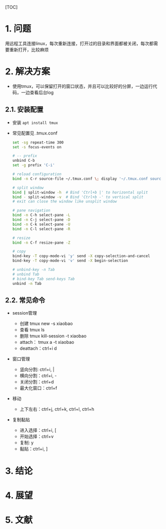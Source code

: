 [TOC]

# 1. 问题

用远程工具连接linux，每次重新连接，打开过的目录和界面都被关闭，每次都需要重新打开，比较麻烦
  
# 2. 解决方案

* 使用tmux，可以保留打开的窗口状态，并且可以比较好的分屏，一边运行代码，一边查看后台log

## 2.1. 安装配置

* 安装 `apt install tmux`

* 常见配置见 .tmux.conf

  ```sh
  set -sg repeat-time 300
  set -s focus-events on

  # -- prefix
  unbind C-b
  set -g prefix 'C-i'

  # reload configuration
  bind -n C-r source-file ~/.tmux.conf \; display '~/.tmux.conf sourced'

  # split window
  bind | split-window -h  # Bind 'Ctrl+b |' to horizontal split
  bind - split-window -v  # Bind 'Ctrl+b -' to vertical split
  # exit can close the window like unsplit window

  # pane navigation
  bind -n C-h select-pane -L
  bind -n C-j select-pane -D
  bind -n C-k select-pane -U
  bind -n C-l select-pane -R

  # resize
  bind -n C-f resize-pane -Z

  # copy
  bind-key -T copy-mode-vi 'y' send -X copy-selection-and-cancel
  bind-key -T copy-mode-vi 'v' send -X begin-selection

  # unbind-key -n Tab
  # unbind Tab
  # bind-key Tab send-keys Tab
  unbind -n Tab
  ```

## 2.2. 常见命令

* session管理
  * 创建 tmux new -s xiaobao
  * 查看 tmux ls
  * 删除 tmux kill-session -t xiaobao
  * attach： tmux a -t xiaobao
  * deattach：ctrl+i d

* 窗口管理
  * 竖向分割: ctrl+i, |
  * 横向分割：ctrl+i, -
  * 关闭分割：ctrl+d
  * 最大化窗口：ctrl+f

* 移动
  * 上下左右：ctrl+j,  ctrl+k, ctrl+l, ctrl+h

* 复制黏贴
  * 进入选择：ctrl+i, [
  * 开始选择：ctrl+v
  * 复制: y
  * 黏贴：ctrl+i, ]

# 3. 结论

# 4. 展望

# 5. 文献
